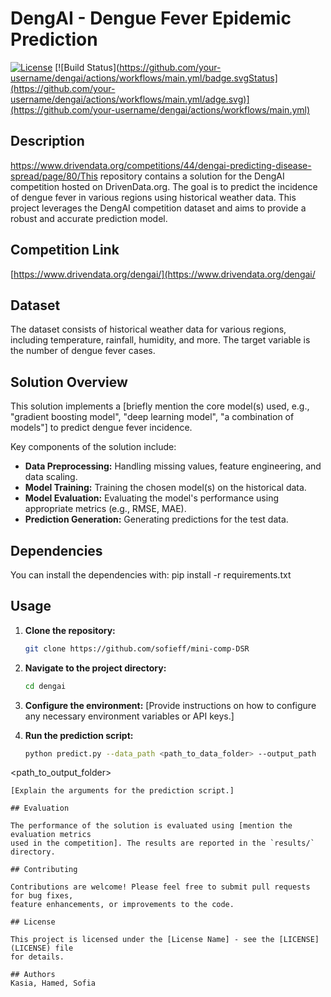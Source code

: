 # DengAI - Dengue Fever Epidemic Prediction

[![License](https://img.shields.io/github/license/your-username/dengai)](LICENSE)
[![Build 
Status](https://github.com/your-username/dengai/actions/workflows/main.yml/badge.svgStatus](https://github.com/your-username/dengai/actions/workflows/main.yml/adge.svg)](https://github.com/your-username/dengai/actions/workflows/main.yml)

## Description

https://www.drivendata.org/competitions/44/dengai-predicting-disease-spread/page/80/This repository contains a solution for the DengAI competition hosted on 
DrivenData.org. The goal is to predict the incidence of dengue fever in various 
regions using historical weather data. This project leverages the DengAI 
competition dataset and aims to provide a robust and accurate prediction model.

## Competition Link

[https://www.drivendata.org/dengai/](https://www.drivendata.org/dengai/

## Dataset

The dataset consists of historical weather data for various regions, including 
temperature, rainfall, humidity, and more. The target variable is the number of 
dengue fever cases.

## Solution Overview

This solution implements a [briefly mention the core model(s) used, e.g.,  
"gradient boosting model", "deep learning model", "a combination of models"] to 
predict dengue fever incidence. 

Key components of the solution include:

* **Data Preprocessing:** Handling missing values, feature engineering, and data 
scaling.
* **Model Training:** Training the chosen model(s) on the historical data.
* **Model Evaluation:** Evaluating the model's performance using appropriate metrics (e.g., RMSE, MAE).
* **Prediction Generation:** Generating predictions for the test data.

## Dependencies

You can install the dependencies with:
pip install -r requirements.txt


## Usage

1. **Clone the repository:**
   ```bash
   git clone https://github.com/sofieff/mini-comp-DSR
   ```

2. **Navigate to the project directory:**
   ```bash
   cd dengai
   ```

3. **Configure the environment:**
   [Provide instructions on how to configure any necessary environment variables or 
API keys.]

4. **Run the prediction script:**
   ```bash
   python predict.py --data_path <path_to_data_folder> --output_path 
<path_to_output_folder>
   ```
   [Explain the arguments for the prediction script.]

## Evaluation

The performance of the solution is evaluated using [mention the evaluation metrics 
used in the competition]. The results are reported in the `results/` directory.

## Contributing

Contributions are welcome! Please feel free to submit pull requests for bug fixes, 
feature enhancements, or improvements to the code.

## License

This project is licensed under the [License Name] - see the [LICENSE](LICENSE) file 
for details.

## Authors
Kasia, Hamed, Sofia
